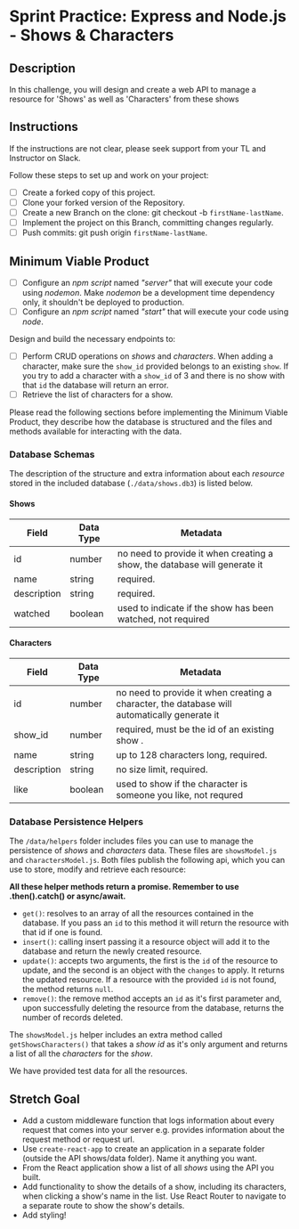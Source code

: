 # Sprint Practice: Express and Node.js - Shows & Characters

## Description

In this challenge, you will design and create a web API to manage a resource for 'Shows' as well as 'Characters' from these shows
## Instructions


If the instructions are not clear, please seek support from your TL and Instructor on Slack.

Follow these steps to set up and work on your project:

- [ ] Create a forked copy of this project.
- [ ] Clone your forked version of the Repository.
- [ ] Create a new Branch on the clone: git checkout -b `firstName-lastName`.
- [ ] Implement the project on this Branch, committing changes regularly.
- [ ] Push commits: git push origin `firstName-lastName`.

## Minimum Viable Product

- [ ] Configure an _npm script_ named _"server"_ that will execute your code using _nodemon_. Make _nodemon_ be a development time dependency only, it shouldn't be deployed to production.
- [ ] Configure an _npm script_ named _"start"_ that will execute your code using _node_.

Design and build the necessary endpoints to:

- [ ] Perform CRUD operations on _shows_ and _characters_. When adding a character, make sure the `show_id` provided belongs to an existing `show`. If you try to add a character with a `show_id` of 3 and there is no show with that `id` the database will return an error.
- [ ] Retrieve the list of characters for a show.

Please read the following sections before implementing the Minimum Viable Product, they describe how the database is structured and the files and methods available for interacting with the data.

### Database Schemas

The description of the structure and extra information about each _resource_ stored in the included database (`./data/shows.db3`) is listed below.

#### Shows

| Field       | Data Type | Metadata                                                                    |
| ----------- | --------- | --------------------------------------------------------------------------- |
| id          | number    | no need to provide it when creating a show,   the database will generate it |
| name        | string    | required.                                                                   |
| description | string    | required.                                                                   |
| watched     | boolean   | used to indicate if the show has been watched, not required            |

#### Characters

| Field       | Data Type | Metadata                                                                                         |
| ----------- | --------- | ------------------------------------------------------------------------------------------------ |
| id          | number    | no need to provide it when creating a character, the database will automatically generate it     |
| show_id     | number    | required, must be the id of an existing show   .                                                 |
| name        | string    | up to 128 characters long, required.                                                             |
| description | string    | no size limit, required.                                                                         |
| like        | boolean   | used to show if the character is someone you like, not requred                                   |

### Database Persistence Helpers

The `/data/helpers` folder includes files you can use to manage the persistence of _shows_ and _characters_ data. These files are `showsModel.js` and `charactersModel.js`. Both files publish the following api, which you can use to store, modify and retrieve each resource:

**All these helper methods return a promise. Remember to use .then().catch() or async/await.**

- `get()`: resolves to an array of all the resources contained in the database. If you pass an `id` to this method it will return the resource with that id if one is found.
- `insert()`: calling insert passing it a resource object will add it to the database and return the newly created resource.
- `update()`: accepts two arguments, the first is the `id` of the resource to update, and the second is an object with the `changes` to apply. It returns the updated resource. If a resource with the provided `id` is not found, the method returns `null`.
- `remove()`: the remove method accepts an `id` as it's first parameter and, upon successfully deleting the resource from the database, returns the number of records deleted.

The `showsModel.js` helper includes an extra method called `getShowsCharacters()` that takes a _show id_ as it's only argument and returns a list of all the _characters_ for the _show_.

We have provided test data for all the resources.

## Stretch Goal
- Add a custom middleware function that logs information about every request that comes into your server e.g. provides information about the request method or request url.
- Use `create-react-app` to create an application in a separate folder (outside the API shows/data folder). Name it anything you want.
- From the React application show a list of all _shows_ using the API you built.
- Add functionality to show the details of a show, including its characters, when clicking a show's name in the list. Use React Router to navigate to a separate route to show the show's details.
- Add styling!
